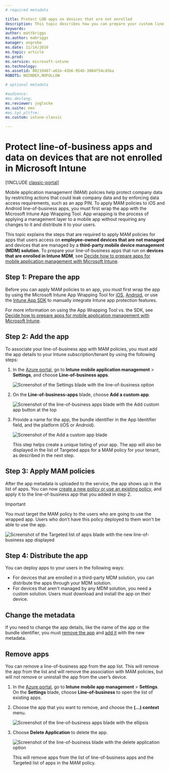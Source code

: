 ```yaml
---
# required metadata

title: Protect LOB apps on devices that are not enrolled 
description: This topic describes how you can prepare your custom line-of-business apps so you can apply mobile application management policies that can help prevent data loss.
keywords:
author: mattbriggs
ms.author: mabriggs
manager: angrobe
ms.date: 11/14/2016
ms.topic: article
ms.prod:
ms.service: microsoft-intune
ms.technology:
ms.assetid: 00219467-a62e-43b6-954b-3084f54c45ba
ROBOTS: NOINDEX,NOFOLLOW

# optional metadata

#audience:
#ms.devlang:
ms.reviewer: joglocke
ms.suite: ems
#ms.tgt_pltfrm:
ms.custom: intune-classic

---
```


# Protect line-of-business apps and data on devices that are not enrolled in Microsoft Intune

[!INCLUDE [classic-portal](../includes/classic-portal.md)]

Mobile application management (MAM) policies help protect company data by restricting actions that could leak company data and by enforcing data access requirements, such as an app PIN. To apply MAM policies to iOS and Android line-of-business apps, you must first wrap the app with the Microsoft Intune App Wrapping Tool. App wrapping is the process of applying a management layer to a mobile app without requiring any changes to it and distribute it to your users.  

This topic explains the steps that are required to apply MAM policies for apps that users access on **employee-owned devices that are not managed** and devices that are managed by a **third-party mobile device management (MDM) solution**.  To prepare your line-of-business apps that run on **devices that are enrolled in Intune MDM**, see [Decide how to prepare apps for mobile application management with Microsoft Intune](/intune/apps-prepare-mobile-application-management).


##  Step 1: Prepare the app

Before you can apply MAM policies to an app, you must first wrap the app by using the Microsoft Intune App Wrapping Tool for [iOS](/intune/app-wrapper-prepare-ios), [Android](/intune/app-wrapper-prepare-android), or use the [Intune App SDK](/intune/app-sdk) to manually integrate Intune app protection features.

For more information on using the App Wrapping Tool vs. the SDK, see [Decide how to prepare apps for mobile application management with Microsoft Intune](/intune/apps-prepare-mobile-application-management).

## Step 2: Add the app

To associate your line-of-business app with MAM policies, you must add the app details to your Intune subscription/tenant by using the following steps:

1. In the [Azure portal](https://portal.azure.com/), go to **Intune mobile application management** > **Settings**, and choose **Line-of-business apps**.

   ![Screenshot of the Settings blade with the line-of-business option](../media/mam-azure-portal-lob-on-settings.png)

2. On the **Line-of-business-apps** blade, choose **Add a custom app**.

   ![Screenshot of the line-of-business apps blade with the Add custom app button at the top](../media/mam-azure-portal-add-lob-app-action.png)
3. Provide a name for the app, the bundle identifier in the App Identifier field, and the platform (iOS or Android).

   ![Screenshot of the Add a custom app blade](../media/mam-azure-portal-add-app-details.png)

   This step helps create a unique listing of your app. The app will also be displayed in the list of Targeted apps for a MAM policy for your tenant, as described in the next step.

## Step 3: Apply MAM policies
After the app metadata is uploaded to the service, the app shows up in the list of apps. You can now [create a new policy or use an existing policy](create-and-deploy-mobile-app-management-policies-with-microsoft-intune.md), and apply it to the line-of-business app that you added in step 2.

>[!IMPORTANT]
>You must target the MAM policy to the users who are going to use the wrapped app.  Users who don’t have this policy deployed to them won't be able to use the app.


  ![Screenshot of the Targeted list of apps blade with the new line-of-business app displayed](../media/mam-azure-portal-lob-on-targeted-app-list.png)
## Step 4: Distribute the app
You can deploy apps to your users in the following ways:
* For devices that are enrolled in a third-party MDM solution, you can distribute the apps through your MDM solution.
* For devices that aren't managed by any MDM solution, you need a custom solution. Users must download and install the app on their device.

## Change the metadata
If you need to change the app details, like the name of the app or the bundle identifier, you must [remove the app](#remove-apps) and [add it](#step-2-add-the-app) with the new metadata.

##  Remove apps
You can remove a line-of-business app from the app list. This will remove the app from the list and will remove the association with MAM policies, but will not remove or uninstall the app from the user’s device.  

1. In the [Azure portal](https://portal.azure.com/), go to **Intune mobile app management** > **Settings**. On the **Settings** blade, choose **Line-of-business** to open the list of existing apps.  
2. Choose the app that you want to remove, and choose the **(…) context** menu.

   ![Screenshot of the line-of-business apps blade with the ellipsis](../media/mam-azure-portal-lob-context-menu.png)
3. Choose **Delete Application** to delete the app.

   ![Screenshot of the line-of-business blade with the delete application option](../media/mam-azure-portal-delete-app.png)

   This will remove apps from the list of line-of-business apps and the Targeted list of apps in the MAM policy.
